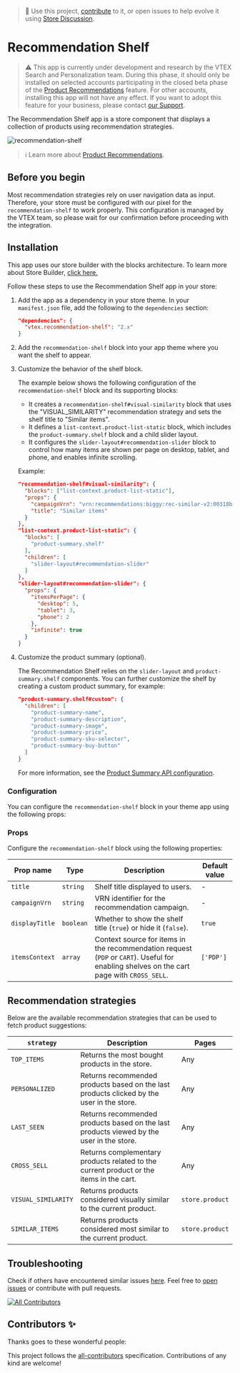 > 📢 Use this project, [contribute](https://github.com/vtex-apps/recommendation-shelf) to it, or open issues to help evolve it using [Store Discussion](https://github.com/vtex-apps/store-discussion).

# Recommendation Shelf

> ⚠️ This app is currently under development and research by the VTEX Search and Personalization team. During this phase, it should only be installed on selected accounts participating in the closed beta phase of the [Product Recommendations](https://help.vtex.com/en/tutorial/product-recommendations-beta--2QIexbD2FSXBxELUnFtg7g) feature. For other accounts, installing this app will not have any effect. If you want to adopt this feature for your business, please contact [our Support](https://support.vtex.com/hc/en-us/requests).

The Recommendation Shelf app is a store component that displays a collection of products using recommendation strategies.

![recommendation-shelf](https://cdn.jsdelivr.net/gh/vtex-apps/recommendation-shelf@master/docs/shelf.png)

> ℹ️ Learn more about [Product Recommendations](https://help.vtex.com/en/tutorial/product-recommendations-beta--2QIexbD2FSXBxELUnFtg7g).

## Before you begin

Most recommendation strategies rely on user navigation data as input. Therefore, your store must be configured with our pixel for the `recommendation-shelf` to work properly. This configuration is managed by the VTEX team, so please wait for our confirmation before proceeding with the integration.

## Installation

This app uses our store builder with the blocks architecture. To learn more about Store Builder, [click here.](https://help.vtex.com/en/tutorial/understanding-storebuilder-and-stylesbuilder#structuring-and-configuring-our-store-with-object-object)

Follow these steps to use the Recommendation Shelf app in your store:

1. Add the app as a dependency in your store theme. In your `manifest.json` file, add the following to the `dependencies` section:

   ```json
   "dependencies": {
     "vtex.recommendation-shelf": "2.x"
   }
   ```

2. Add the `recommendation-shelf` block into your app theme where you want the shelf to appear.

3. Customize the behavior of the shelf block.

   The example below shows the following configuration of the `recommendation-shelf` block and its supporting blocks:

   - It creates a `recommendation-shelf#visual-similarity` block that uses the "VISUAL_SIMILARITY" recommendation strategy and sets the shelf title to "Similar items".
   - It defines a `list-context.product-list-static` block, which includes the `product-summary.shelf` block and a child slider layout.
   - It configures the `slider-layout#recommendation-slider` block to control how many items are shown per page on desktop, tablet, and phone, and enables infinite scrolling.

   Example:

   ```json
   "recommendation-shelf#visual-similarity": {
     "blocks": ["list-context.product-list-static"],
     "props": {
       "campaignVrn": "vrn:recommendations:biggy:rec-similar-v2:00318b68-cb1b-4d5a-8b0f-cc7fbcdd014b",
       "title": "Similar items"
     }
   },
   "list-context.product-list-static": {
     "blocks": [
       "product-summary.shelf"
     ],
     "children": [
       "slider-layout#recommendation-slider"
     ]
   },
   "slider-layout#recommendation-slider": {
     "props": {
       "itemsPerPage": {
         "desktop": 5,
         "tablet": 3,
         "phone": 2
       },
       "infinite": true
     }
   }
   ```

4. Customize the product summary (optional).

   The Recommendation Shelf relies on the `slider-layout` and `product-summary.shelf` components. You can further customize the shelf by creating a custom product summary, for example:

   ```json
   "product-summary.shelf#custom": {
     "children": [
       "product-summary-name",
       "product-summary-description",
       "product-summary-image",
       "product-summary-price",
       "product-summary-sku-selector",
       "product-summary-buy-button"
     ]
   }
   ```

   For more information, see the [Product Summary API configuration](https://github.com/vtex-apps/product-summary/blob/master/README.md#configuration).

### Configuration

You can configure the `recommendation-shelf` block in your theme app using the following props:

### Props

Configure the `recommendation-shelf` block using the following properties:

| Prop name      | Type      | Description                                                                                                                               | Default value |
| -------------- | --------- | ----------------------------------------------------------------------------------------------------------------------------------------- | ------------- |
| `title`        | `string`  | Shelf title displayed to users.                                                                                                           | -             |
| `campaignVrn`  | `string`  | VRN identifier for the recommendation campaign.                                                                                           | -             |
| `displayTitle` | `boolean` | Whether to show the shelf title (`true`) or hide it (`false`).                                                                            | `true`        |
| `itemsContext` | `array`   | Context source for items in the recommendation request (`PDP` or `CART`). Useful for enabling shelves on the cart page with `CROSS_SELL`. | `['PDP']`     |

## Recommendation strategies

Below are the available recommendation strategies that can be used to fetch product suggestions:

| `strategy`          | Description                                                                               | Pages           |
| ------------------- | ----------------------------------------------------------------------------------------- | --------------- |
| `TOP_ITEMS`         | Returns the most bought products in the store.                                            | Any             |
| `PERSONALIZED`      | Returns recommended products based on the last products clicked by the user in the store. | Any             |
| `LAST_SEEN`         | Returns recommended products based on the last products viewed by the user in the store.  | Any             |
| `CROSS_SELL`        | Returns complementary products related to the current product or the items in the cart.   | Any             |
| `VISUAL_SIMILARITY` | Returns products considered visually similar to the current product.                      | `store.product` |
| `SIMILAR_ITEMS`     | Returns products considered most similar to the current product.                          | `store.product` |

## Troubleshooting

Check if others have encountered similar issues [here](https://github.com/vtex-apps/recommendation-shelf/issues). Feel free to [open issues](https://github.com/vtex-apps/recommendation-shelf/issues/new) or contribute with pull requests.

<!-- ALL-CONTRIBUTORS-BADGE:START - Do not remove or modify this section -->

[![All Contributors](https://img.shields.io/badge/all_contributors-0-orange.svg?style=flat-square)](#contributors-)

<!-- ALL-CONTRIBUTORS-BADGE:END -->

## Contributors ✨

Thanks goes to these wonderful people:

<!-- ALL-CONTRIBUTORS-LIST:START - Do not remove or modify this section -->
<!-- prettier-ignore-start -->
<!-- markdownlint-disable -->
 
<!-- markdownlint-enable -->
<!-- prettier-ignore-end -->

<!-- ALL-CONTRIBUTORS-LIST:END -->

This project follows the [all-contributors](https://github.com/all-contributors/all-contributors) specification. Contributions of any kind are welcome!

<!-- DOCS-IGNORE:end -->
